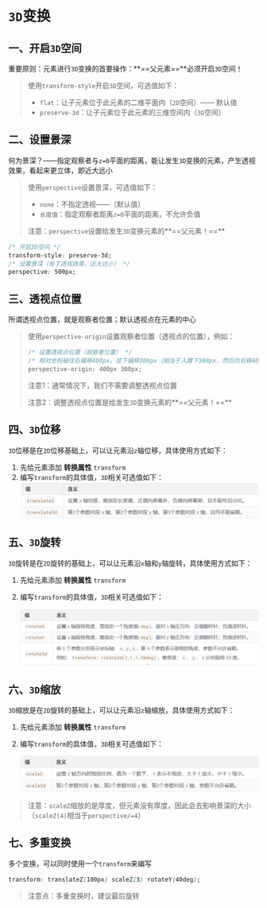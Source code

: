 # `3D`变换

## 一、开启`3D`空间

重要原则：元素进行`3D`变换的首要操作：**==父元素==**必须开启`3D`空间！

> 使用`transform-style`开启`3D`空间，可选值如下：
>
> - `flat`：让子元素位于此元素的二维平面内（`2D`空间）—— 默认值
> - `preserve-3d`：让子元素位于此元素的三维空间内（`3D`空间）



## 二、设置景深

何为景深？——指定观察者与`z=0`平面的距离，能让发生`3D`变换的元素，产生透视效果，看起来更立体，即近大远小

> 使用`perspective`设置景深，可选值如下：
>
> - `none`：不指定透视——（默认值）
> - `长度值`：指定观察者距离`z=0`平面的距离，不允许负值
>
> 注意：`perspective`设置给发生`3D`变换元素的**==父元素！==**



```css
/* 开启3D空间 */
transform-style: preserve-3d;
/* 设置景深（有了透视效果，近大远小） */
perspective: 500px;
```



## 三、透视点位置

所谓透视点位置，就是观察者位置；默认透视点在元素的中心

> 使用`perspective-origin`设置观察者位置（透视点的位置），例如：
>
> ```css
> /* 设置透视点位置（观察者位置） */
> /* 相对坐标轴往右偏移400px，往下偏移300px（相当于人蹲下300px，然后向右移400px看元素） */
> perspective-origin: 400px 300px;
> ```
>
> 注意1：通常情况下，我们不需要调整透视点位置
>
> 注意2：调整透视点位置是给发生`3D`变换元素的**==父元素！==**



## 四、`3D`位移

`3D`位移是在`2D`位移基础上，可以让元素沿`z`轴位移，具体使用方式如下：

1. 先给元素添加 **转换属性** `transform`
2. 编写`transform`的具体值，`3D`相关可选值如下：![image-20240921163020331](10_3D变换.assets/image-20240921163020331.png)



## 五、`3D`旋转

`3D`旋转是在`2D`旋转的基础上，可以让元素沿`x`轴和`y`轴旋转，具体使用方式如下：

1. 先给元素添加 **转换属性** `transform`

2. 编写`transform`的具体值，`3D`相关可选值如下：

	![image-20240921164137969](10_3D变换.assets/image-20240921164137969.png)



## 六、`3D`缩放

`3D`缩放是在`2D`旋转的基础上，可以让元素沿`z`轴缩放，具体使用方式如下：

1. 先给元素添加 **转换属性** `transform`

2. 编写`transform`的具体值，`3D`相关可选值如下：

	![image-20240921165147306](10_3D变换.assets/image-20240921165147306.png)

>  注意：`scaleZ`缩放的是厚度，但元素没有厚度，因此会去影响景深的大小（`scaleZ(4)`相当于`perspective/=4`）



## 七、多重变换

多个变换，可以同时使用一个`transform`来编写

```css
transform: translateZ(100px) scaleZ(3) rotateY(40deg);
```

> 注意点：多重变换时，建议最后旋转

















































